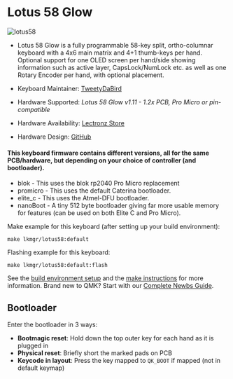 # Lotus 58 Glow

![lotus58](https://i.imgur.com/WWgpp0Sh.jpeg)

* Lotus 58 Glow is a fully programmable 58-key split, ortho-columnar keyboard with a 4x6 main matrix and 4+1 thumb-keys per hand. Optional support for one OLED screen per hand/side showing information such as active layer, CapsLock/NumLock etc. as well as one Rotary Encoder per hand, with optional placement.

* Keyboard Maintainer: [TweetyDaBird](https://github.com/TweetyDaBird)
* Hardware Supported: *Lotus 58 Glow v1.11 - 1.2x PCB, Pro Micro or pin-compatible*
* Hardware Availability: [Lectronz Store](https://lectronz.com/stores/tweetys-wild-thinking)
* Hardware Design: [GitHub](https://github.com/TweetyDaBird/Lotus58)


#### This keyboard firmware contains different versions, all for the same PCB/hardware, but depending on your choice of controller (and bootloader). 

* blok - This uses the blok rp2040 Pro Micro replacement
* promicro - This uses the default Caterina bootloader.
* elite_c - This uses the Atmel-DFU bootloader.
* nanoBoot - A tiny 512 byte bootloader giving far more usable memory for features (can be used on both Elite C and Pro Micro).


Make example for this keyboard (after setting up your build environment):

    make lkmgr/lotus58:default

Flashing example for this keyboard:

    make lkmgr/lotus58:default:flash

See the [build environment setup](https://docs.qmk.fm/#/getting_started_build_tools) and the [make instructions](https://docs.qmk.fm/#/getting_started_make_guide) for more information. Brand new to QMK? Start with our [Complete Newbs Guide](https://docs.qmk.fm/#/newbs).

## Bootloader

Enter the bootloader in 3 ways:

* **Bootmagic reset**: Hold down the top outer key for each hand as it is plugged in
* **Physical reset**: Briefly short the marked pads on PCB
* **Keycode in layout**: Press the key mapped to `QK_BOOT` if mapped (not in default keymap)
